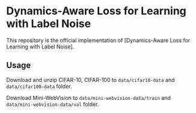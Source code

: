 # Dynamics-Aware Loss for Learning with Label Noise

This repository is the official implementation of [Dynamics-Aware Loss for Learning with Label Noise].

## Usage
Download and unzip CIFAR-10, CIFAR-100 to `data/cifar10-data` and `data/cifar100-data` folder.

Download Mini-WebVision to `data/mini-webvision-data/train` and `data/mini-webvision-data/val` folder.

